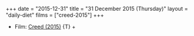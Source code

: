 +++
date = "2015-12-31"
title = "31 December 2015 (Thursday)"
layout = "daily-diet"
films = ["creed-2015"]
+++

<ul>
<li class="entry films">Film: <a href="/films/creed-2015">Creed (2015)</a> {T} +</li>
</ul>